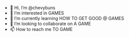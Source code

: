 - 👋 Hi, I’m @chevybuns
- 👀 I’m interested in GAMES
- 🌱 I’m currently learning HOW TO GET GOOD @ GAMES
- 💞️ I’m looking to collaborate on A GAME
- 📫 How to reach me TO GAME

<!---
chevybuns/chevybuns is a ✨ special ✨ repository because its `README.md` (this file) appears on your GitHub profile.
You can click the Preview link to take a look at your changes.
--->
